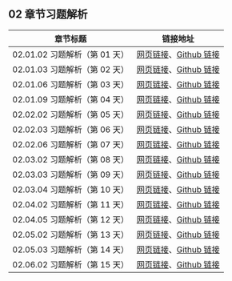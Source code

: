 ## 02 章节习题解析

| 章节标题                               | 链接地址                                                     |
| -------------------------------------- | ------------------------------------------------------------ |
| 02.01.02 习题解析（第 01 天） | [网页链接](https://datawhalechina.github.io/leetcode-notes/#/keys/ch02-keys/02.01.02-Exercises-Key)、[Github 链接](https://github.com/datawhalechina/leetcode-notes/blob/main/docs/keys/ch02-keys/02.01.02-Exercises-Key.md) |
| 02.01.03 习题解析（第 02 天） | [网页链接](https://datawhalechina.github.io/leetcode-notes/#/keys/ch02-keys/02.01.03-Exercises-Key)、[Github 链接](https://github.com/datawhalechina/leetcode-notes/blob/main/docs/keys/ch02-keys/02.01.03-Exercises-Key.md) |
| 02.01.06 习题解析（第 03 天） | [网页链接](https://datawhalechina.github.io/leetcode-notes/#/keys/ch02-keys/02.01.06-Exercises-Key)、[Github 链接](https://github.com/datawhalechina/leetcode-notes/blob/main/docs/keys/ch02-keys/02.01.06-Exercises-Key.md) |
| 02.01.09 习题解析（第 04 天） | [网页链接](https://datawhalechina.github.io/leetcode-notes/#/keys/ch02-keys/02.01.09-Exercises-Key)、[Github 链接](https://github.com/datawhalechina/leetcode-notes/blob/main/docs/keys/ch02-keys/02.01.09-Exercises-Key.md) |
| 02.02.02 习题解析（第 05 天） | [网页链接](https://datawhalechina.github.io/leetcode-notes/#/keys/ch02-keys/02.02.02-Exercises-Key)、[Github 链接](https://github.com/datawhalechina/leetcode-notes/blob/main/docs/keys/ch02-keys/02.02.02-Exercises-Key.md) |
| 02.02.03 习题解析（第 06 天） | [网页链接](https://datawhalechina.github.io/leetcode-notes/#/keys/ch02-keys/02.02.03-Exercises-Key)、[Github 链接](https://github.com/datawhalechina/leetcode-notes/blob/main/docs/keys/ch02-keys/02.02.03-Exercises-Key.md) |
| 02.02.06 习题解析（第 07 天） | [网页链接](https://datawhalechina.github.io/leetcode-notes/#/keys/ch02-keys/02.02.06-Exercises-Key)、[Github 链接](https://github.com/datawhalechina/leetcode-notes/blob/main/docs/keys/ch02-keys/02.02.06-Exercises-Key.md) |
| 02.03.02 习题解析（第 08 天） | [网页链接](https://datawhalechina.github.io/leetcode-notes/#/keys/ch02-keys/02.03.02-Exercises-Key)、[Github 链接](https://github.com/datawhalechina/leetcode-notes/blob/main/docs/keys/ch02-keys/02.03.02-Exercises-Key.md) |
| 02.03.03 习题解析（第 09 天） | [网页链接](https://datawhalechina.github.io/leetcode-notes/#/keys/ch02-keys/02.03.03-Exercises-Key)、[Github 链接](https://github.com/datawhalechina/leetcode-notes/blob/main/docs/keys/ch02-keys/02.03.03-Exercises-Key.md) |
| 02.03.04 习题解析（第 10 天） | [网页链接](https://datawhalechina.github.io/leetcode-notes/#/keys/ch02-keys/02.03.04-Exercises-Key)、[Github 链接](https://github.com/datawhalechina/leetcode-notes/blob/main/docs/keys/ch02-keys/02.03.04-Exercises-Key.md) |
| 02.04.02 习题解析（第 11 天） | [网页链接](https://datawhalechina.github.io/leetcode-notes/#/keys/ch02-keys/02.04.02-Exercises-Key)、[Github 链接](https://github.com/datawhalechina/leetcode-notes/blob/main/docs/keys/ch02-keys/02.04.02-Exercises-Key.md) |
| 02.04.05 习题解析（第 12 天） | [网页链接](https://datawhalechina.github.io/leetcode-notes/#/keys/ch02-keys/02.04.05-Exercises-Key)、[Github 链接](https://github.com/datawhalechina/leetcode-notes/blob/main/docs/keys/ch02-keys/02.04.05-Exercises-Key.md) |
| 02.05.02 习题解析（第 13 天） | [网页链接](https://datawhalechina.github.io/leetcode-notes/#/keys/ch02-keys/02.05.02-Exercises-Key)、[Github 链接](https://github.com/datawhalechina/leetcode-notes/blob/main/docs/keys/ch02-keys/02.05.02-Exercises-Key.md) |
| 02.05.03 习题解析（第 14 天） | [网页链接](https://datawhalechina.github.io/leetcode-notes/#/keys/ch02-keys/02.05.03-Exercises-Key)、[Github 链接](https://github.com/datawhalechina/leetcode-notes/blob/main/docs/keys/ch02-keys/02.05.03-Exercises-Key.md) |
| 02.06.02 习题解析（第 15 天） | [网页链接](https://datawhalechina.github.io/leetcode-notes/#/keys/ch02-keys/02.06.02-Exercises-Key)、[Github 链接](https://github.com/datawhalechina/leetcode-notes/blob/main/docs/keys/ch02-keys/02.06.02-Exercises-Key.md) |
